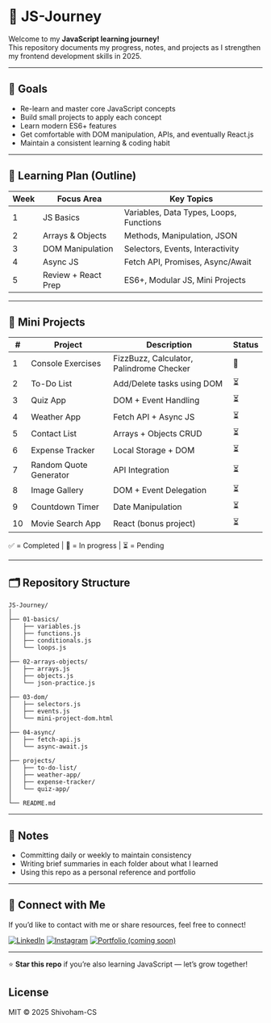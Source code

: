 # 🧠 JS-Journey

Welcome to my **JavaScript learning journey!**  
This repository documents my progress, notes, and projects as I strengthen my frontend development skills in 2025.

---

## 🚀 Goals
- Re-learn and master core JavaScript concepts  
- Build small projects to apply each concept  
- Learn modern ES6+ features  
- Get comfortable with DOM manipulation, APIs, and eventually React.js  
- Maintain a consistent learning & coding habit  

---

## 📆 Learning Plan (Outline)
| Week | Focus Area | Key Topics |
|------|-------------|------------|
| 1 | JS Basics | Variables, Data Types, Loops, Functions |
| 2 | Arrays & Objects | Methods, Manipulation, JSON |
| 3 | DOM Manipulation | Selectors, Events, Interactivity |
| 4 | Async JS | Fetch API, Promises, Async/Await |
| 5 | Review + React Prep | ES6+, Modular JS, Mini Projects |

---

## 🧩 Mini Projects
| # | Project | Description | Status |
|---|----------|-------------|--------|
| 1 | Console Exercises | FizzBuzz, Calculator, Palindrome Checker | 🔄 |
| 2 | To-Do List | Add/Delete tasks using DOM | ⏳ |
| 3 | Quiz App | DOM + Event Handling | ⏳ |
| 4 | Weather App | Fetch API + Async JS | ⏳ |
| 5 | Contact List | Arrays + Objects CRUD | ⏳ |
| 6 | Expense Tracker | Local Storage + DOM | ⏳ |
| 7 | Random Quote Generator | API Integration | ⏳ |
| 8 | Image Gallery | DOM + Event Delegation | ⏳ |
| 9 | Countdown Timer | Date Manipulation | ⏳ |
| 10 | Movie Search App | React (bonus project) | ⏳ |

✅ = Completed | 🔄 = In progress | ⏳ = Pending  

---

## 🗂️ Repository Structure

```
JS-Journey/
│
├── 01-basics/
│   ├── variables.js
│   ├── functions.js
│   ├── conditionals.js
│   └── loops.js
│
├── 02-arrays-objects/
│   ├── arrays.js
│   ├── objects.js
│   └── json-practice.js
│
├── 03-dom/
│   ├── selectors.js
│   ├── events.js
│   └── mini-project-dom.html
│
├── 04-async/
│   ├── fetch-api.js
│   └── async-await.js
│
├── projects/
│   ├── to-do-list/
│   ├── weather-app/
│   ├── expense-tracker/
│   └── quiz-app/
│
└── README.md

```

---

## 🧠 Notes
- Committing daily or weekly to maintain consistency  
- Writing brief summaries in each folder about what I learned  
- Using this repo as a personal reference and portfolio  

---

## 💬 Connect with Me
If you’d like to contact with me or share resources, feel free to connect!  

[![LinkedIn](https://img.shields.io/badge/LinkedIn-blue?style=for-the-badge&logo=linkedin)](https://www.linkedin.com/in/shivoham-cs/)
[![Instagram](https://img.shields.io/badge/Instagram-purple?style=for-the-badge&logo=instagram)](https://www.instagram.com/shivoham_cs)
[![Portfolio (coming soon)](https://img.shields.io/badge/Portfolio-coming%20soon-lightgrey?style=for-the-badge&logo=firefox)](#)

---

⭐ **Star this repo** if you’re also learning JavaScript — let’s grow together!

## License
MIT © 2025 Shivoham-CS
